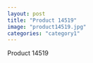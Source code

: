 ```yaml
---
layout: post
title: "Product 14519"
image: "product14519.jpg"
categories: "category1"
---
```

Product 14519
